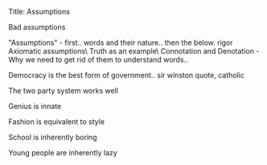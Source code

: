 Title: Assumptions

Bad assumptions

"Assumptions" - first.. words and their nature.. then the below. rigor
Axiomatic assumptions\\
Truth as an example\\
Connotation and Denotation - 
Why we need to get rid of them to understand words..


Democracy is the best form of government..
	sir winston quote, catholic
	
The two party system works well

Genius is innate

Fashion is equivalent to style

School is inherently boring

Young people are inherently lazy

